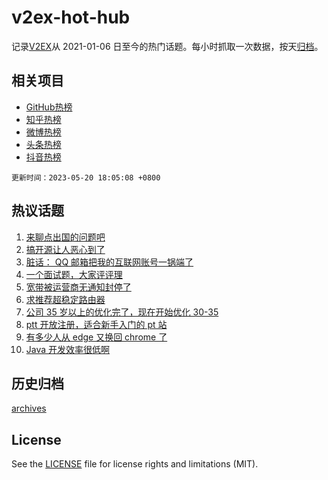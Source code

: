 # v2ex-hot-hub

 记录[V2EX](https://www.v2ex.com/)从 2021-01-06 日至今的热门话题。每小时抓取一次数据，按天[归档](archives)。
 
 ## 相关项目

- [GitHub热榜](https://github.com/snaildev/github-hot-hub)
- [知乎热榜](https://github.com/snaildev/zhihu-hot-hub)
- [微博热榜](https://github.com/snaildev/weibo-hot-hub)
- [头条热榜](https://github.com/snaildev/toutiao-hot-hub)
- [抖音热榜](https://github.com/snaildev/douyin-hot-hub)


 `更新时间：2023-05-20 18:05:08 +0800`

## 热议话题

1. [来聊点出国的问题吧](https://www.v2ex.com/t/941463)
1. [搞开源让人恶心到了](https://www.v2ex.com/t/941357)
1. [脏话： QQ 邮箱把我的互联网账号一锅端了](https://www.v2ex.com/t/941408)
1. [一个面试题，大家评评理](https://www.v2ex.com/t/941363)
1. [宽带被运营商无通知封停了](https://www.v2ex.com/t/941436)
1. [求推荐超稳定路由器](https://www.v2ex.com/t/941489)
1. [公司 35 岁以上的优化完了，现在开始优化 30-35](https://www.v2ex.com/t/941475)
1. [ptt 开放注册，适合新手入门的 pt 站](https://www.v2ex.com/t/941465)
1. [有多少人从 edge 又换回 chrome 了](https://www.v2ex.com/t/941504)
1. [Java 开发效率很低啊](https://www.v2ex.com/t/941452)

## 历史归档

[archives](archives)

## License

See the [LICENSE](LICENSE) file for license rights and limitations (MIT).
